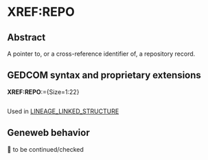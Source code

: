 ﻿# XREF:REPO
## Abstract
A pointer to, or a cross-reference identifier of, a repository record.


## GEDCOM syntax and proprietary extensions

**XREF:REPO**:={Size=1:22}
<pre>
</pre>
Used in <a href=Ged.LINEAGE_LINKED_STRUCTURE.md>LINEAGE_LINKED_STRUCTURE</a><br />
## Geneweb behavior



🚧 to be continued/checked

